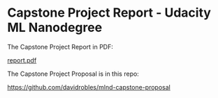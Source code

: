 # Capstone Project Report - Udacity ML Nanodegree

The Capstone Project Report in PDF:

[report.pdf](../master/report.pdf)

The Capstone Project Proposal is in this repo:

https://github.com/davidrobles/mlnd-capstone-proposal
